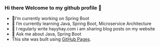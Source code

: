 ### Hi there Welcome to my github profile 👋


- 🔭I’m currently working on Spring Boot
- 🌱 I’m currently learning Java, Spring Boot, Microservice Architecture
- 📝 I regularly write hayyhay.com i am sharing blog posts on my website
- 💬  Ask me about Java, Spring Boot
- This site was built using [GitHub Pages](https://pages.github.com/).



